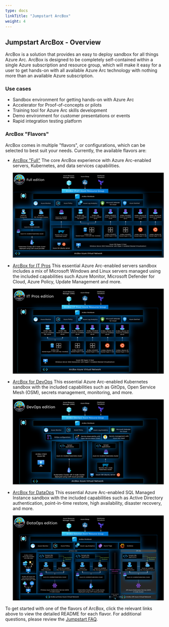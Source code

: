 ```yaml
---
type: docs
linkTitle: "Jumpstart ArcBox"
weight: 4
---
```


## Jumpstart ArcBox - Overview

ArcBox is a solution that provides an easy to deploy sandbox for all things Azure Arc. ArcBox is designed to be completely self-contained within a single Azure subscription and resource group, which will make it easy for a user to get hands-on with all available Azure Arc technology with nothing more than an available Azure subscription.

### Use cases

- Sandbox environment for getting hands-on with Azure Arc
- Accelerator for Proof-of-concepts or pilots
- Training tool for Azure Arc skills development
- Demo environment for customer presentations or events
- Rapid integration testing platform

### ArcBox "Flavors"

ArcBox comes in multiple "flavors", or configurations, which can be selected to best suit your needs. Currently, the available flavors are:

- [ArcBox "Full"](/azure_jumpstart_arcbox/Full)
    The core ArcBox experience with Azure Arc-enabled servers, Kubernetes, and data services capabilities.

    ![ArcBox architecture diagram](./arch_full.png)

- [ArcBox for IT Pros](/azure_jumpstart_arcbox/ITPro)
    This essential Azure Arc-enabled servers sandbox includes a mix of Microsoft Windows and Linux servers managed using the included capabilities such Azure Monitor, Microsoft Defender for Cloud, Azure Policy, Update Management and more.

    ![ArcBox for IT Pros architecture diagram](./arch_itpro.png)

- [ArcBox for DevOps](/azure_jumpstart_arcbox/DevOps)
    This essential Azure Arc-enabled Kubernetes sandbox with the included capabilities such as GitOps, Open Service Mesh (OSM), secrets management, monitoring, and more.

    ![ArcBox for DevOps architecture diagram](./arch_devops.png)

- [ArcBox for DataOps](/azure_jumpstart_arcbox/DataOps)
    This essential Azure Arc-enabled SQL Managed Instance sandbox with the included capabilities such as Active Directory authentication, point-in-time restore, high availability, disaster recovery, and more.

    ![ArcBox for DevOps architecture diagram](./arch_dataops.png)

To get started with one of the flavors of ArcBox, click the relevant links above to view the detailed README for each flavor. For additional questions, please review the [Jumpstart FAQ](../FAQ).
